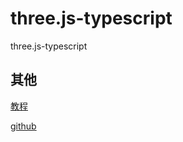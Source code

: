 # three.js-typescript

three.js-typescript

## 其他

[教程](https://blog.csdn.net/lin5165352/article/details/88555054)

[github](https://github.com/scqilin/three.js-typescript)
